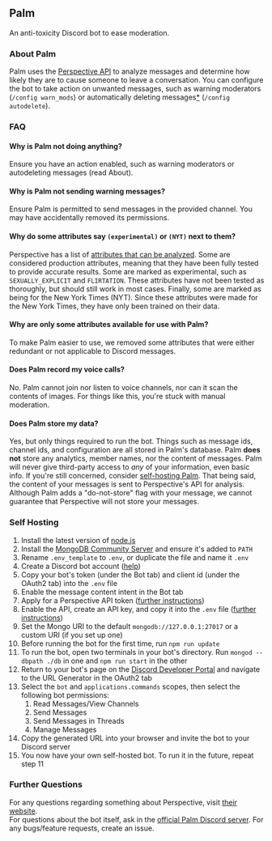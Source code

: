 ## Palm  
  
An anti-toxicity Discord bot to ease moderation.  

### About Palm  
  
Palm uses the [Perspective API](https://perspectiveapi.com) to analyze messages and determine how likely they are to cause someone to leave a conversation. You can configure the bot to take action on unwanted messages, such as warning moderators (`/config warn_mods`) or automatically deleting messages[\*]([https://developers.perspectiveapi.com/s/about-the-api-model-cards?tabset-20254=2](https://developers.perspectiveapi.com/s/about-the-api-model-cards?tabset-20254=2)) (`/config autodelete`).  

### FAQ  
  
#### Why is Palm not doing anything?  
Ensure you have an action enabled, such as warning moderators or autodeleting messages (read About).  
  
#### Why is Palm not sending warning messages?  
Ensure Palm is permitted to send messages in the provided channel. You may have accidentally removed its permissions.  
  
#### Why do some attributes say `(experimental)` or `(NYT)` next to them?  
Perspective has a list of [attributes that can be analyzed](https://developers.perspectiveapi.com/s/about-the-api-attributes-and-languages?language=en_US). Some are considered production attributes, meaning that they have been fully tested to provide accurate results. Some are marked as experimental, such as `SEXUALLY_EXPLICIT` and `FLIRTATION`. These attributes have not been tested as thoroughly, but should still work in most cases. Finally, some are marked as being for the New York Times (NYT). Since these attributes were made for the New York Times, they have only been trained on their data.  
  
#### Why are only some attributes available for use with Palm?  
To make Palm easier to use, we removed some attributes that were either redundant or not applicable to Discord messages.  
  
#### Does Palm record my voice calls?  
No. Palm cannot join nor listen to voice channels, nor can it scan the contents of images. For things like this, you're stuck with manual moderation.  
  
#### Does Palm store my data?  
Yes, but only things required to run the bot. Things such as message ids, channel ids, and configuration are all stored in Palm's database. Palm __does not__ store any analytics, member names, nor the content of messages. Palm will never give third-party access to _any_ of your information, even basic info. If you're still concerned, consider [self-hosting Palm](https://github.com/lGrom/antitoxicity-bot#self-hosting). That being said, the content of your messages is sent to Perspective's API for analysis. Although Palm adds a "do-not-store" flag with your message, we cannot guarantee that Perspective will not store your messages.
  
### Self Hosting  
  
1. Install the latest version of [node.js](https://nodejs.org)  
2. Install the [MongoDB Community Server](https://www.mongodb.com/try/download/community) and ensure it's added to `PATH`
3. Rename `.env_template` to `.env`, or duplicate the file and name it `.env`
4. Create a Discord bot account ([help](https://discord.com/developers/docs/getting-started#step-1-creating-an-app))
5. Copy your bot's token (under the Bot tab) and client id (under the OAuth2 tab) into the `.env` file
6. Enable the message content intent in the Bot tab
7. Apply for a Perspective API token ([further instructions](https://developers.perspectiveapi.com/s/docs-get-started))
8. Enable the API, create an API key, and copy it into the `.env` file ([further instructions](https://developers.perspectiveapi.com/s/docs-enable-the-api))
9. Set the Mongo URI to the default `mongodb://127.0.0.1:27017` or a custom URI (if you set up one)
10. Before running the bot for the first time, run `npm run update`
11. To run the bot, open two terminals in your bot's directory. Run `mongod --dbpath ./db` in one and `npm run start` in the other
12. Return to your bot's page on the [Discord Developer Portal](https://Discord.com/developers/applications) and navigate to the URL Generator in the OAuth2 tab
13. Select the `bot` and `applications.commands` scopes, then select the following bot permissions:
	1. Read Messages/View Channels
	3. Send Messages
	4. Send Messages in Threads
	5. Manage Messages
14. Copy the generated URL into your browser and invite the bot to your Discord server
15. You now have your own self-hosted bot. To run it in the future, repeat step 11
  
### Further Questions  
  
For any questions regarding something about Perspective, visit [their website](https://perspectiveapi.com).  
For questions about the bot itself, ask in the [official Palm Discord server](https://discord.gg/C8dXbvU92z). For any bugs/feature requests, create an issue.
